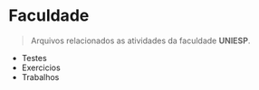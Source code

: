 # Faculdade

> Arquivos relacionados as atividades da faculdade **UNIESP**.

- Testes
- Exercicios
- Trabalhos
